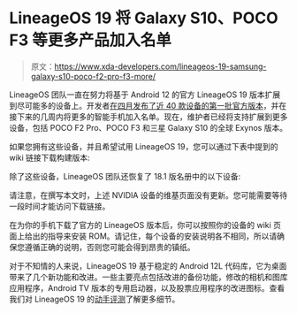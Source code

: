 # LineageOS 19 将 Galaxy S10、POCO F3 等更多产品加入名单

> 原文：<https://www.xda-developers.com/lineageos-19-samsung-galaxy-s10-poco-f2-pro-f3-more/>

LineageOS 团队一直在努力将基于 Android 12 的官方 LineageOS 19 版本扩展到尽可能多的设备上。开发者[在四月发布了近 40 款设备的第一批官方版本](https://www.xda-developers.com/lineageos-19-android-12/)，并在接下来的几周内将更多的智能手机加入名单。现在，维护者已经将支持扩展到更多设备，包括 POCO F2 Pro、POCO F3 和三星 Galaxy S10 的全球 Exynos 版本。

如果您拥有这些设备，并且希望试用 LineageOS 19，您可以通过下表中提到的 wiki 链接下载构建版本:

除了这些设备，LineageOS 团队还恢复了 18.1 版名册中的以下设备:

请注意，在撰写本文时，上述 NVIDIA 设备的维基页面没有更新。您可能需要等待一段时间才能访问下载链接。

在为你的手机下载了官方的 LineageOS 版本后，你可以按照你的设备的 wiki 页面上给出的指导来安装 ROM。请记住，每个设备的安装说明各不相同，所以请确保您遵循正确的说明，否则您可能会得到昂贵的镇纸。

对于不知情的人来说，LineageOS 19 基于稳定的 Android 12L 代码库，它为桌面带来了几个新功能和改进。一些主要亮点包括改进的备份功能，修改的相机和图库应用程序，Android TV 版本的专用启动器，以及股票应用程序的改进图标。查看我们对 LineageOS 19 的[动手评测](https://www.xda-developers.com/lineageos-19-hands-on/)了解更多细节。